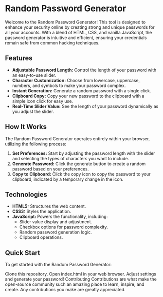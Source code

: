 # Random Password Generator

Welcome to the Random Password Generator! This tool is designed to enhance your security online by creating strong and unique passwords for all your accounts. With a blend of HTML, CSS, and vanilla JavaScript, the password generator is intuitive and efficient, ensuring your credentials remain safe from common hacking techniques.

## Features

- **Adjustable Password Length:** Control the length of your password with an easy-to-use slider.
- **Character Customization:** Choose from lowercase, uppercase, numbers, and symbols to make your password complex.
- **Instant Generation:** Generate a random password with a single click.
- **Clipboard Copy:** Copy your new password to the clipboard with a simple icon click for easy use.
- **Real-Time Slider Value:** See the length of your password dynamically as you adjust the slider.

## How It Works

The Random Password Generator operates entirely within your browser, utilizing the following process:

1. **Set Preferences:** Start by adjusting the password length with the slider and selecting the types of characters you want to include.
2. **Generate Password:** Click the generate button to create a random password based on your preferences.
3. **Copy to Clipboard:** Click the copy icon to copy the password to your clipboard, indicated by a temporary change in the icon.

## Technologies

- **HTML5:** Structures the web content.
- **CSS3:** Styles the application.
- **JavaScript:** Powers the functionality, including:
  - Slider value display and adjustment.
  - Checkbox options for password complexity.
  - Random password generation logic.
  - Clipboard operations.

## Quick Start
To get started with the Random Password Generator:

Clone this repository.
Open index.html in your web browser.
Adjust settings and generate your password!
Contributing
Contributions are what make the open-source community such an amazing place to learn, inspire, and create. Any contributions you make are greatly appreciated.
